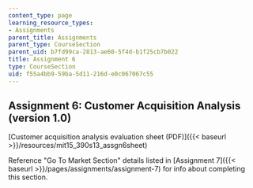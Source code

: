 ```yaml
---
content_type: page
learning_resource_types:
- Assignments
parent_title: Assignments
parent_type: CourseSection
parent_uid: b7fd99ca-2813-ae60-5f4d-b1f25cb7b022
title: Assignment 6
type: CourseSection
uid: f55a4bb9-59ba-5d11-216d-e0c067067c55
---
```


Assignment 6: Customer Acquisition Analysis (version 1.0)
---------------------------------------------------------

[Customer acquisition analysis evaluation sheet (PDF)]({{< baseurl >}}/resources/mit15_390s13_assgn6sheet)

Reference "Go To Market Section" details listed in [Assignment 7]({{< baseurl >}}/pages/assignments/assignment-7)  for info about completing this section.